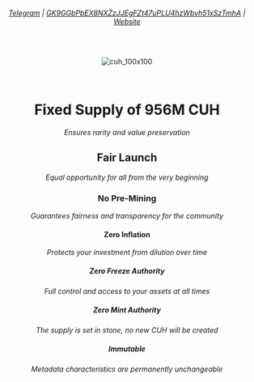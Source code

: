 
<div align="center">

<br>

*[Telegram](https://t.me/CuhMeme/1) | [GK9GGbPbEX8NXZzJJEgFZt47uPLU4hzWbvh51xSzTmhA](https://solscan.io/token/GK9GGbPbEX8NXZzJJEgFZt47uPLU4hzWbvh51xSzTmhA#holders) | [Website](https://cuhmeme.github.io/)*

<br>
<br>

![cuh_100x100](https://github.com/cuhmeme/cuhmeme.github.io/assets/163156080/492c9bd3-84f4-4ca7-a9fa-568c84f156e0)



<br>

# **Fixed Supply** of **956M CUH**<br> 
*Ensures rarity and value preservation*

## **Fair Launch**<br> 
*Equal opportunity for all from the very beginning*

### **No Pre-Mining**<br> 
*Guarantees fairness and transparency for the community*

#### **Zero Inflation**<br> 
*Protects your investment from dilution over time*

##### **Zero Freeze Authority**<br> 
*Full control and access to your assets at all times*

##### **Zero Mint Authority**<br> 
*The supply is set in stone, no new CUH will be created*

##### **Immutable**<br> 
*Metadata characteristics are permanently unchangeable*

</div>
